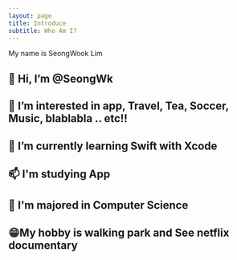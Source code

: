 ```yaml
---
layout: page
title: Introduce
subtitle: Who Am I?
---
```


My name is SeongWook Lim

👋 Hi, I’m @SeongWk
--
👀 I’m interested in app, Travel, Tea, Soccer, Music, blablabla .. etc!!
---
🌱 I’m currently learning Swift with Xcode
---
📫 I'm studying App
---
📖 I'm majored in Computer Science
---
😁My hobby is walking park and See netflix documentary
---



